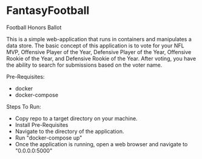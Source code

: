 # FantasyFootball

Football Honors Ballot

This is a simple web-application that runs in containers and manipulates a data store. The basic concept of this application is to vote
for your NFL MVP, Offensive Player of the Year, Defensive Player of the Year, Offensive Rookie of the Year, and Defensive Rookie of the 
Year. After voting, you have the ability to search for submissions based on the voter name. 

Pre-Requisites:
  - docker
  - docker-compose
  
Steps To Run: 
- Copy repo to a target directory on your machine. 
- Install Pre-Requisites
- Navigate to the directory of the application.
- Run "docker-compose up"
- Once the application is running, open a web browser and navigate to "0.0.0.0:5000"

